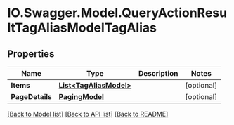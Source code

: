 # IO.Swagger.Model.QueryActionResultTagAliasModelTagAlias
## Properties

Name | Type | Description | Notes
------------ | ------------- | ------------- | -------------
**Items** | [**List&lt;TagAliasModel&gt;**](TagAliasModel.md) |  | [optional] 
**PageDetails** | [**PagingModel**](PagingModel.md) |  | [optional] 

[[Back to Model list]](../README.md#documentation-for-models) [[Back to API list]](../README.md#documentation-for-api-endpoints) [[Back to README]](../README.md)

